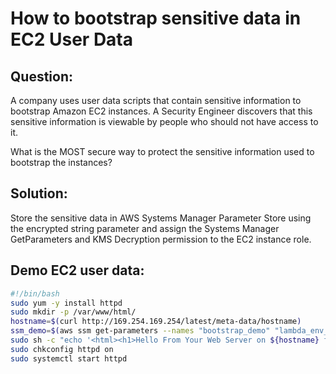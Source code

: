 # How to bootstrap sensitive data in EC2 User Data

## Question:

A company uses user data scripts that contain sensitive information to bootstrap Amazon EC2 instances. A Security Engineer discovers that this sensitive information is viewable by people who should not have access to it.

What is the MOST secure way to protect the sensitive information used to bootstrap the instances?

## Solution:

Store the sensitive data in AWS Systems Manager Parameter Store using the encrypted string parameter and assign the Systems Manager GetParameters and KMS Decryption permission to the EC2 instance role.

## Demo EC2 user data:

```bash
#!/bin/bash
sudo yum -y install httpd
sudo mkdir -p /var/www/html/
hostname=$(curl http://169.254.169.254/latest/meta-data/hostname)
ssm_demo=$(aws ssm get-parameters --names "bootstrap_demo" "lambda_env_var_demo" --with-decryption --region cn-northwest-1)
sudo sh -c "echo '<html><h1>Hello From Your Web Server on ${hostname} for secure String ${ssm_demo} </h1></html>' > /var/www/html/index.html"
sudo chkconfig httpd on
sudo systemctl start httpd
```